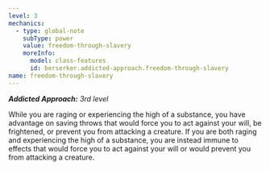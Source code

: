 ```yaml
---
level: 3
mechanics:
  - type: global-note
    subType: power
    value: freedom-through-slavery
    moreInfo:
      model: class-features
      id: berserker.addicted-approach.freedom-through-slavery
name: freedom-through-slavery
---
```

_**Addicted Approach:** 3rd level_
While you are raging or experiencing the high of a substance, you have advantage on saving throws that would force you to act against your will, be frightened, or prevent you from attacking a creature. If you are both raging and experiencing the high of a substance, you are instead immune to effects that would force you to act against your will or would prevent you from attacking a creature.